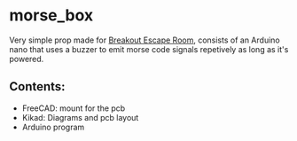 # morse_box

Very simple prop made for [Breakout Escape Room](https://breakout-escaperoom.de), consists of an Arduino nano that uses a buzzer to emit morse code signals repetively as long as it's powered.

## Contents:
* FreeCAD: mount for the pcb 
* Kikad: Diagrams and pcb layout
* Arduino program